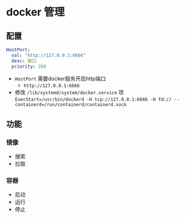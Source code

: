 # docker 管理

## 配置

```yaml
HostPort:
  val: "http://127.0.0.1:6666"
  desc: 接口
  priority: 200

```

- `HostPort` 需要docker服务开启http端口
  - `http://127.0.0.1:6666`
- 修改 `/lib/systemd/system/docker.service` 项 `ExecStart=/usr/bin/dockerd -H tcp://127.0.0.1:6666 -H fd:// --containerd=/run/containerd/containerd.sock`

## 功能

### 镜像

- 搜索
- 拉取

### 容器

- 启动
- 运行
- 停止
